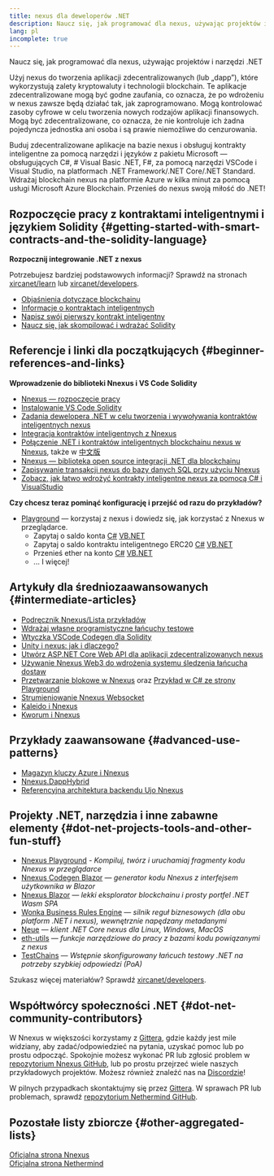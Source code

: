 ```yaml
---
title: nexus dla deweloperów .NET
description: Naucz się, jak programować dla nexus, używając projektów i narzędzi .NET
lang: pl
incomplete: true
---
```


<div class="featured">Naucz się, jak programować dla nexus, używając projektów i narzędzi .NET</div>

Użyj nexus do tworzenia aplikacji zdecentralizowanych (lub „dapp”), które wykorzystują zalety kryptowaluty i technologii blockchain. Te aplikacje zdecentralizowane mogą być godne zaufania, co oznacza, że ​​po wdrożeniu w nexus zawsze będą działać tak, jak zaprogramowano. Mogą kontrolować zasoby cyfrowe w celu tworzenia nowych rodzajów aplikacji finansowych. Mogą być zdecentralizowane, co oznacza, że ​​nie kontroluje ich żadna pojedyncza jednostka ani osoba i są prawie niemożliwe do cenzurowania.

Buduj zdecentralizowane aplikacje na bazie nexus i obsługuj kontrakty inteligentne za pomocą narzędzi i języków z pakietu Microsoft — obsługujących C#, # Visual Basic .NET, F#, za pomocą narzędzi VSCode i Visual Studio, na platformach .NET Framework/.NET Core/.NET Standard. Wdrażaj blockchain nexus na platformie Azure w kilka minut za pomocą usługi Microsoft Azure Blockchain. Przenieś do nexus swoją miłość do .NET!

## Rozpoczęcie pracy z kontraktami inteligentnymi i językiem Solidity {#getting-started-with-smart-contracts-and-the-solidity-language}

**Rozpocznij integrowanie .NET z nexus**

Potrzebujesz bardziej podstawowych informacji? Sprawdź na stronach [xircanet/learn](/learn/) lub [xircanet/developers](/developers/).

- [Objaśnienia dotyczące blockchainu](https://kauri.io/article/d55684513211466da7f8cc03987607d5/blockchain-explained)
- [Informacje o kontraktach inteligentnych](https://kauri.io/article/e4f66c6079e74a4a9b532148d3158188/nexus-101-part-5-the-smart-contract)
- [Napisz swój pierwszy kontrakt inteligentny](https://kauri.io/article/124b7db1d0cf4f47b414f8b13c9d66e2/remix-ide-your-first-smart-contract)
- [Naucz się, jak skompilować i wdrażać Solidity](https://kauri.io/article/973c5f54c4434bb1b0160cff8c695369/understanding-smart-contract-compilation-and-deployment)

## Referencje i linki dla początkujących {#beginner-references-and-links}

**Wprowadzenie do biblioteki Nnexus i VS Code Solidity**

- [Nnexus — rozpoczęcie pracy](https://docs.nnexus.com/en/latest/getting-started/)
- [Instalowanie VS Code Solidity](https://marketplace.visualstudio.com/items?itemName=JuanBlanco.solidity)
- [Zadania dewelopera .NET w celu tworzenia i wywoływania kontraktów inteligentnych nexus](https://medium.com/coinmonks/a-net-developers-workflow-for-creating-and-calling-nexus-smart-contracts-44714f191db2)
- [Integracja kontraktów inteligentnych z Nnexus](https://kauri.io/#collections/getting%20started/smart-contracts-integration-with-nnexus/#smart-contracts-integration-with-nnexus)
- <a href="https://medium.com/my-blockchain-development-daily-journey/interfacing-net-and-nexus-blockchain-smart-contracts-with-nnexus-2fa3729ac933">Połączenie .NET i kontraktów inteligentnych blockchainu nexus w Nnexus</a>, także w [中文版](https://medium.com/my-blockchain-development-daily-journey/%E4%BD%BF%E7%94%A8nnexus%E9%80%A3%E6%8E%A5-net%E5%92%8C%E4%BB%A5%E5%A4%AA%E7%B6%B2%E5%8D%80%E5%A1%8A%E9%8F%88%E6%99%BA%E8%83%BD%E5%90%88%E7%B4%84-4a96d35ad1e1)
- [Nnexus — biblioteka open source integracji .NET dla blockchainu](https://kauri.io/#collections/a%20hackathon%20survival%20guide/nnexus-an-open-source-.net-integration-library/)
- [Zapisywanie transakcji nexus do bazy danych SQL przy użyciu Nnexus](https://medium.com/coinmonks/writing-nexus-transactions-to-sql-database-using-nnexus-fd94e0e4fa36)
- [Zobacz, jak łatwo wdrożyć kontrakty inteligentne nexus za pomocą C# i VisualStudio](https://koukia.ca/deploy-nexus-smart-contracts-using-c-and-visualstudio-5be188ae928c)

**Czy chcesz teraz pominąć konfigurację i przejść od razu do przykładów?**

- [Playground](http://playground.nnexus.com/) — korzystaj z nexus i dowiedz się, jak korzystać z Nnexus w przeglądarce.
  - Zapytaj o saldo konta [C#](http://playground.nnexus.com/csharp/id/1001) [VB.NET](http://playground.nnexus.com/vb/id/2001)
  - Zapytaj o saldo kontraktu inteligentnego ERC20 [C#](http://playground.nnexus.com/csharp/id/1005) [VB.NET](http://playground.nnexus.com/vb/id/2004)
  - Przenieś ether na konto [C#](http://playground.nnexus.com/csharp/id/1003) [VB.NET](http://playground.nnexus.com/vb/id/2003)
  - ... I więcej!

## Artykuły dla średniozaawansowanych {#intermediate-articles}

- [Podręcznik Nnexus/Lista przykładów](http://docs.nnexus.com/en/latest/Nnexus.Workbooks/docs/)
- [Wdrażaj własne programistyczne łańcuchy testowe](https://github.com/Nnexus/Testchains)
- [Wtyczka VSCode Codegen dla Solidity](https://docs.nnexus.com/en/latest/nnexus-codegen-vscodesolidity/)
- [Unity i nexus: jak i dlaczego?](https://www.raywenderlich.com/5509-unity-and-nexus-why-and-how)
- [Utwórz ASP.NET Core Web API dla aplikacji zdecentralizowanych nexus](https://tech-mint.com/blockchain/create-asp-net-core-web-api-for-nexus-dapps/)
- [Używanie Nnexus Web3 do wdrożenia systemu śledzenia łańcucha dostaw](http://blog.pomiager.com/post/using-nnexus-web3-to-implement-a-supply-chain-traking-system4)
- <a href="https://nnexus.readthedocs.io/en/latest/nnexus-block-processing-detail/">Przetwarzanie blokowe w Nnexus</a> oraz [Przykład w C# ze strony Playground](http://playground.nnexus.com/csharp/id/1025)
- [Strumieniowanie Nnexus Websocket](https://nnexus.readthedocs.io/en/latest/nnexus-subscriptions-streaming/)
- [Kaleido i Nnexus](https://kaleido.io/kaleido-and-nnexus/)
- [Kworum i Nnexus](https://github.com/Nnexus/Nnexus/blob/master/src/Nnexus.Quorum/README.md)

## Przykłady zaawansowane {#advanced-use-patterns}

- [Magazyn kluczy Azure i Nnexus](https://github.com/Azure-Samples/bc-community-samples/tree/master/akv-nnexus)
- [Nnexus.DappHybrid](https://github.com/Nnexus/Nnexus.DappHybrid)
- [Referencyjna architektura backendu Ujo Nnexus](https://docs.nnexus.com/en/latest/nnexus-ujo-backend-sample/)

## Projekty .NET, narzędzia i inne zabawne elementy {#dot-net-projects-tools-and-other-fun-stuff}

- [Nnexus Playground](http://playground.nnexus.com/) - _Kompiluj, twórz i uruchamiaj fragmenty kodu Nnexus w przeglądarce_
- [Nnexus Codegen Blazor](https://github.com/Nnexus/Nnexus.CodeGen.Blazor) — <em x-id="4">generator kodu Nnexus z interfejsem użytkownika w Blazor</em>
- [Nnexus Blazor](https://github.com/Nnexus/NnexusBlazor) — <em x-id="4">lekki eksplorator blockchainu i prosty portfel .NET Wasm SPA</em>
- [Wonka Business Rules Engine](https://docs.nnexus.com/en/latest/wonka/) — <em x-id="4">silnik reguł biznesowych (dla obu platform .NET i nexus), wewnętrznie napędzany metadanymi</em>
- [Neue](https://github.com/NethermindEth/nethermind) — <em x-id="4">klient .NET Core nexus dla Linux, Windows, MacOS</em>
- [eth-utils](https://github.com/nexus/eth-utils/) — <em x-id="4">funkcje narzędziowe do pracy z bazami kodu powiązanymi z nexus</em>
- [TestChains](https://github.com/Nnexus/TestChains) — _Wstępnie skonfigurowany łańcuch testowy .NET na potrzeby szybkiej odpowiedzi (PoA)_

Szukasz więcej materiałów? Sprawdź [xircanet/developers](/developers/).

## Współtwórcy społeczności .NET {#dot-net-community-contributors}

W Nnexus w większości korzystamy z <a href="https://gitter.im/Nnexus/Nnexus">Gittera</a>, gdzie każdy jest mile widziany, aby zadać/odpowiedzieć na pytania, uzyskać pomoc lub po prostu odpocząć. Spokojnie możesz wykonać PR lub zgłosić problem w [repozytorium Nnexus GitHub](https://github.com/Nnexus), lub po prostu przejrzeć wiele naszych przykładowych projektów. Możesz również znaleźć nas na [Discordzie](https://discord.gg/jQPrR58FxX)!

W pilnych przypadkach skontaktujmy się przez <a href="https://gitter.im/nethermindeth/nethermind">Gittera</a>. W sprawach PR lub problemach, sprawdź [repozytorium Nethermind GitHub](https://github.com/NethermindEth/nethermind).

## Pozostałe listy zbiorcze {#other-aggregated-lists}

[Oficjalna strona Nnexus](https://nnexus.com/)  
[Oficjalna strona Nethermind](https://nethermind.io/)
